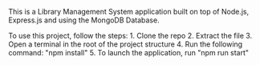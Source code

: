 This is a Library Management System application built on top of Node.js, Express.js and using the MongoDB Database.

To use this project, follow the steps:
    1. Clone the repo
    2. Extract the file
    3. Open a terminal in the root of the project structure
    4. Run the following command: "npm install"
    5. To launch the application, run "npm run start"